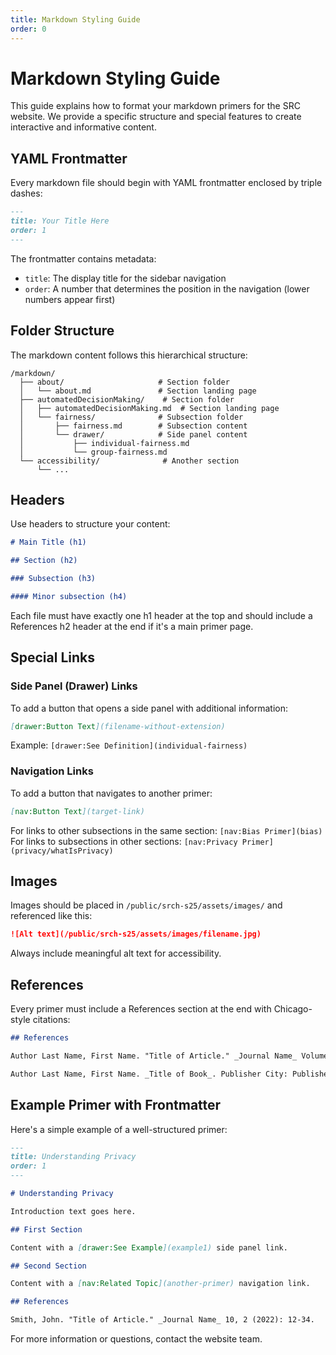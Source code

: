 ```yaml
---
title: Markdown Styling Guide
order: 0
---
```


# Markdown Styling Guide

This guide explains how to format your markdown primers for the SRC website. We provide a specific structure and special features to create interactive and informative content.

## YAML Frontmatter

Every markdown file should begin with YAML frontmatter enclosed by triple dashes:

```markdown
---
title: Your Title Here
order: 1
---
```

The frontmatter contains metadata:

- `title`: The display title for the sidebar navigation
- `order`: A number that determines the position in the navigation (lower numbers appear first)

## Folder Structure

The markdown content follows this hierarchical structure:

```
/markdown/
  ├── about/                     # Section folder
  │   └── about.md               # Section landing page
  ├── automatedDecisionMaking/    # Section folder
  │   ├── automatedDecisionMaking.md  # Section landing page
  │   └── fairness/              # Subsection folder
  │       ├── fairness.md        # Subsection content
  │       └── drawer/            # Side panel content
  │           ├── individual-fairness.md
  │           └── group-fairness.md
  └── accessibility/              # Another section
      └── ...
```

## Headers

Use headers to structure your content:

```markdown
# Main Title (h1)

## Section (h2)

### Subsection (h3)

#### Minor subsection (h4)
```

Each file must have exactly one h1 header at the top and should include a References h2 header at the end if it's a main primer page.

## Special Links

### Side Panel (Drawer) Links

To add a button that opens a side panel with additional information:

```markdown
[drawer:Button Text](filename-without-extension)
```

Example: `[drawer:See Definition](individual-fairness)`

### Navigation Links

To add a button that navigates to another primer:

```markdown
[nav:Button Text](target-link)
```

For links to other subsections in the same section: `[nav:Bias Primer](bias)`
For links to subsections in other sections: `[nav:Privacy Primer](privacy/whatIsPrivacy)`

## Images

Images should be placed in `/public/srch-s25/assets/images/` and referenced like this:

```markdown
![Alt text](/public/srch-s25/assets/images/filename.jpg)
```

Always include meaningful alt text for accessibility.

## References

Every primer must include a References section at the end with Chicago-style citations:

```markdown
## References

Author Last Name, First Name. "Title of Article." _Journal Name_ Volume, Issue (Year): Pages. DOI or URL.

Author Last Name, First Name. _Title of Book_. Publisher City: Publisher Name, Year.
```

## Example Primer with Frontmatter

Here's a simple example of a well-structured primer:

```markdown
---
title: Understanding Privacy
order: 1
---

# Understanding Privacy

Introduction text goes here.

## First Section

Content with a [drawer:See Example](example1) side panel link.

## Second Section

Content with a [nav:Related Topic](another-primer) navigation link.

## References

Smith, John. "Title of Article." _Journal Name_ 10, 2 (2022): 12-34.
```

For more information or questions, contact the website team.
